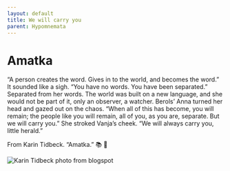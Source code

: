 ```yaml
---
layout: default
title: We will carry you
parent: Hypomnemata
---
```

# Amatka

“A person creates the word. Gives in to the world, and becomes the word.” It sounded like a sigh. “You have no words. You have been separated.” Separated from her words. The world was built on a new language, and she would not be part of it, only an observer, a watcher. Berols’ Anna turned her head and gazed out on the chaos. “When all of this has become, you will remain; the people like you will remain, all of you, as you are, separate. But we will carry you.” She stroked Vanja’s cheek. “We will always carry you, little herald.”

From Karin Tidbeck. “Amatka.”
📚 💬

![Karin Tidbeck photo from blogspot](https://1.bp.blogspot.com/-3lqku21umyA/WONjGjv5lUI/AAAAAAAANac/ck965sC1B0QVAcOlSMwOp9uksHroOD8qwCLcB/s1600/karin-tidbeck-autora-jagannath.jpg)